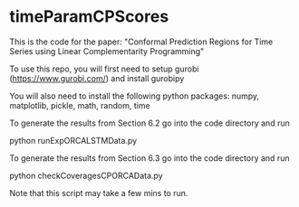 # timeParamCPScores

This is the code for the paper: "Conformal Prediction Regions for Time Series using Linear Complementarity Programming"



To use this repo, you will first need to setup gurobi (https://www.gurobi.com/) and install gurobipy

You will also need to install the following python packages: numpy, matplotlib, pickle, math, random, time

To generate the results from Section 6.2 go into the code directory and run

python runExpORCALSTMData.py


To generate the results from Section 6.3 go into the code directory and run

python checkCoveragesCPORCAData.py

Note that this script may take a few mins to run.
